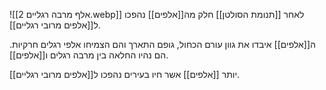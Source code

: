 ![[אלף מרבה רגליים 2.webp]]
לאחר [[תנומת הסולטן]] חלק מה[[אלפים]] נהפכו ל[[אלפים מרובי רגליים]].

ה[[אלפים]] איבדו את גוון עורם הכחול, גופם התארך והם הצמיחו אלפי רגלים חרקיות.
הם נהיו החלאה בין מרבה רגלים ו[[אלפים]].

יותר [[אלפים]] אשר חיו בעירים נהפכו ל[[אלפים מרובי רגליים]]. 
